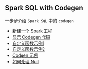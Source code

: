 Spark SQL with Codegen
----
一步步介绍 `Spark SQL` 中的 `codegen`

- [新建一个 Spark  工程](doc/new_spark_sql_project.md)
- [显示 Codegen 代码](doc/show_codegen_code.md)
- [自定义函数示例1](doc/udf_example1.md)
- [自定义函数示例2](doc/udf_example2.md)
- [Codgen 示例](doc/codegen_example.md)
- [如何处理 Null](doc/codegen_with_null.md)